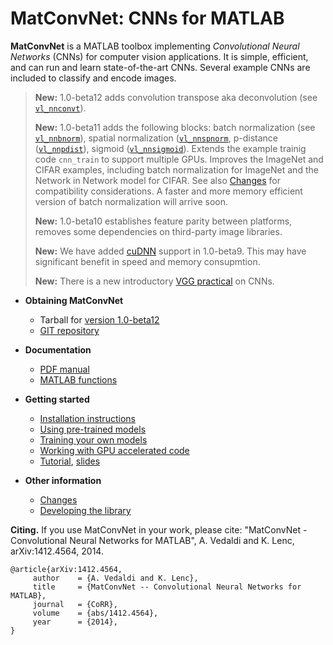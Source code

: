 # MatConvNet: CNNs for MATLAB

**MatConvNet** is a MATLAB toolbox implementing *Convolutional Neural
Networks* (CNNs) for computer vision applications. It is simple,
efficient, and can run and learn state-of-the-art CNNs. Several
example CNNs are included to classify and encode images.

> **New:** 1.0-beta12 adds convolution transpose aka deconvolution
> (see [`vl_nnconvt`](mfiles/vl_nnconvt)).
>
> **New:** 1.0-beta11 adds the following blocks: batch normalization
> (see [`vl_nnbnorm`](mfiles/vl_nnbnorm)), spatial normalization
> ([`vl_nnspnorm`](mfiles/vl_nnspnorm), p-distance
> ([`vl_nnpdist`](mfiles/vl_nnpdist)), sigmoid
> ([`vl_nnsigmoid`](mfiles/vl_nnsigmoid)). Extends the example trainig
> code `cnn_train` to support multiple GPUs. Improves the ImageNet and
> CIFAR examples, including batch normalization for ImageNet and the
> Network in Network model for CIFAR. See also
> [Changes](about/#changes) for compatibility considerations. A faster
> and more memory efficient version of batch normalization will arrive
> soon.
>
> **New:** 1.0-beta10 establishes feature parity between platforms,
> removes some dependencies on third-party image libraries.
>
> **New:** We have added [cuDNN](install.md#cudnn) support in
> 1.0-beta9. This may have significant benefit in speed and memory
> consupmtion.
>
> **New:** There is a new introductory <a
> href='http://www.robots.ox.ac.uk/~vgg/practicals/cnn/index.html'>VGG
> practical</a> on CNNs.

*   **Obtaining MatConvNet**
    - Tarball for [version 1.0-beta12](download/matconvnet-1.0-beta12.tar.gz)
    - [GIT repository](http://www.github.com/vlfeat/matconvnet.git)

*   **Documentation**
    - [PDF manual](matconvnet-manual.pdf)
    - [MATLAB functions](functions.md)

*   **Getting started**
    - [Installation instructions](install)
    - [Using pre-trained models](pretrained)
    - [Training your own models](training)
    - [Working with GPU accelerated code](gpu)
    - [Tutorial](http://www.robots.ox.ac.uk/~vgg/practicals/cnn/index.html),
      [slides](http://www.robots.ox.ac.uk/~vedaldi/assets/teach/2015/vedaldi15aims-bigdata-lecture-4-deep-learning-handout.pdf)

*   **Other information**
    - [Changes](about/#changes)
    - [Developing the library](developers.md)

**Citing.** If you use MatConvNet in your work, please cite:
"MatConvNet - Convolutional Neural Networks for MATLAB", A. Vedaldi
and K. Lenc, arXiv:1412.4564, 2014.

    @article{arXiv:1412.4564,
         author    = {A. Vedaldi and K. Lenc},
         title     = {MatConvNet -- Convolutional Neural Networks for MATLAB},
         journal   = {CoRR},
         volume    = {abs/1412.4564},
         year      = {2014},
    }
